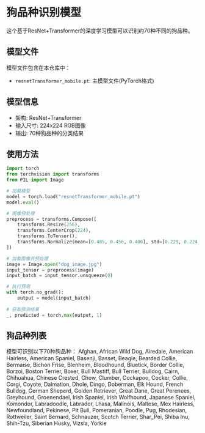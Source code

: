 # 狗品种识别模型

这个基于ResNet+Transformer的深度学习模型可以识别约70种不同的狗品种。

## 模型文件

模型文件包含在本仓库中：
- `resnetTransformer_mobile.pt`: 主模型文件(PyTorch格式)

## 模型信息
- 架构: ResNet+Transformer
- 输入尺寸: 224x224 RGB图像
- 输出: 70种狗品种的分类结果

## 使用方法

```python
import torch
from torchvision import transforms
from PIL import Image

# 加载模型
model = torch.load("resnetTransformer_mobile.pt")
model.eval()

# 图像预处理
preprocess = transforms.Compose([
    transforms.Resize(256),
    transforms.CenterCrop(224),
    transforms.ToTensor(),
    transforms.Normalize(mean=[0.485, 0.456, 0.406], std=[0.229, 0.224, 0.225]),
])

# 加载图像并预处理
image = Image.open("dog_image.jpg")
input_tensor = preprocess(image)
input_batch = input_tensor.unsqueeze(0)

# 执行预测
with torch.no_grad():
    output = model(input_batch)
    
# 获取预测结果
_, predicted = torch.max(output, 1)
```

## 狗品种列表

模型可识别以下70种狗品种：
Afghan, African Wild Dog, Airedale, American Hairless, American Spaniel, Basenji, Basset, Beagle, Bearded Collie, Bermaise, Bichon Frise, Blenheim, Bloodhound, Bluetick, Border Collie, Borzoi, Boston Terrier, Boxer, Bull Mastiff, Bull Terrier, Bulldog, Cairn, Chihuahua, Chinese Crested, Chow, Clumber, Cockapoo, Cocker, Collie, Corgi, Coyote, Dalmation, Dhole, Dingo, Doberman, Elk Hound, French Bulldog, German Sheperd, Golden Retriever, Great Dane, Great Perenees, Greyhound, Groenendael, Irish Spaniel, Irish Wolfhound, Japanese Spaniel, Komondor, Labradoodle, Labrador, Lhasa, Malinois, Maltese, Mex Hairless, Newfoundland, Pekinese, Pit Bull, Pomeranian, Poodle, Pug, Rhodesian, Rottweiler, Saint Bernard, Schnauzer, Scotch Terrier, Shar_Pei, Shiba Inu, Shih-Tzu, Siberian Husky, Vizsla, Yorkie
